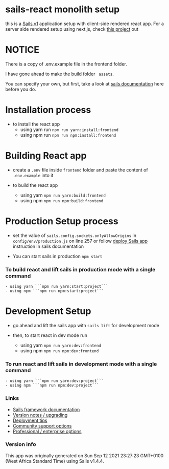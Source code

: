 # sails-react monolith setup
this is a  [Sails v1](https://sailsjs.com) application setup with client-side rendered react app. 
For a server side rendered setup using next.js, check [this project](https://github.com/RasCarlito/sails-hook-next) out

# NOTICE 

There is a copy of .env.example file in the frontend folder.

I have gone ahead to make the build folder ``` assets```.

You can specify your own, but first, take a look at [sails documentation](https://sailsjs.com/documentation/concepts/assets) here before you do.

# Installation process

- to install the react app 
    - using yarn run ```npm run yarn:install:frontend```
    - using npm run ```npm run npm:install:frontend```

# Building React app

- create a ``.env`` file inside ``frontend`` folder and paste the content of ``.env.example`` into it

- to build the react app
    - using yarn ```npm run yarn:build:frontend```
    - using npm ```npm run npm:build:frontend```
# Production Setup process

- set the value of ```sails.config.sockets.onlyAllowOrigins``` in ```config/env/production.js``` on line 257 or follow [deploy Sails app](https://sailsjs.com/documentation/concepts/deployment) instruction in sails documentation

- You can start sails in production ```npm start```

### To build react and lift sails in production mode with a single command

    - using yarn ```npm run yarn:start:project```
    - using npm ```npm run npm:start:project```

# Development Setup
- go ahead and lift the sails app with ```sails lift``` for development mode

- then, to start react in dev mode run
    - using yarn ```npm run yarn:dev:frontend```
    - using npm ```npm run npm:dev:frontend```

### To run react and lift sails in development mode with a single command

    - using yarn ```npm run yarn:dev:project```
    - using npm ```npm run npm:dev:project```
### Links

+ [Sails framework documentation](https://sailsjs.com/get-started)
+ [Version notes / upgrading](https://sailsjs.com/documentation/upgrading)
+ [Deployment tips](https://sailsjs.com/documentation/concepts/deployment)
+ [Community support options](https://sailsjs.com/support)
+ [Professional / enterprise options](https://sailsjs.com/enterprise)


### Version info

This app was originally generated on Sun Sep 12 2021 23:27:23 GMT+0100 (West Africa Standard Time) using Sails v1.4.4.

<!-- Internally, Sails used [`sails-generate@2.0.3`](https://github.com/balderdashy/sails-generate/tree/v2.0.3/lib/core-generators/new). -->



<!--
Note:  Generators are usually run using the globally-installed `sails` CLI (command-line interface).  This CLI version is _environment-specific_ rather than app-specific, thus over time, as a project's dependencies are upgraded or the project is worked on by different developers on different computers using different versions of Node.js, the Sails dependency in its package.json file may differ from the globally-installed Sails CLI release it was originally generated with.  (Be sure to always check out the relevant [upgrading guides](https://sailsjs.com/upgrading) before upgrading the version of Sails used by your app.  If you're stuck, [get help here](https://sailsjs.com/support).)
-->

